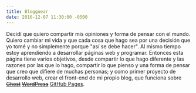 ```yaml
---
title: Blogguear
date: 2016-12-07 11:30:00 -0500
---
```


Decidí que quiero compartir mis opiniones y forma de pensar con el mundo. Quiero cambiar mi vida y que cada cosa que hago sea por una decisión que yo tomé y no simplemente porque "así se debe hacer". Al mismo tiempo estoy aprendiendo a desarrollar páginas web y programar. Entonces esta página tiene varios objetivos, desde compartir lo que hago diferente y las razones por las que lo hago, compartir lo que pienso y una forma de pensar que creo que difiere de muchas personas; y como primer proyecto de desarrollo web, crear el front-end de mi propio blog, que funciona sobre <del><a href="https://ghost.org/">Ghost</a></del> <del><a href="https://wordpress.org/">WordPress</a></del> [GitHub Pages](https://pages.github.com/). 